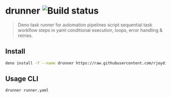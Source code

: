 # drunner ![Build status](https://github.com/rjoydip/drunner/workflows/build/badge.svg)

> Deno task runner for automation pipelines script sequential task workflow steps in yaml conditional execution, loops, error handling & retries.

## Install

```sh
deno install -f --name drunner https://raw.githubusercontent.com/rjoydip/drunner/mod.ts
```

## Usage CLI

```sh
drunner runner.yaml
```
